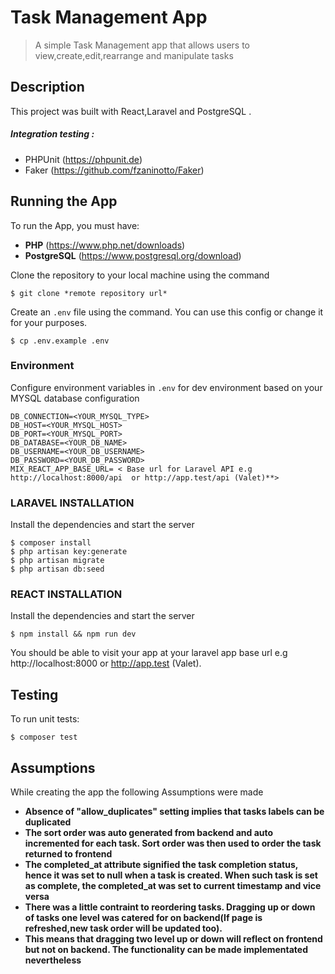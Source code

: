 
# Task Management App 
> A simple Task Management app that allows users to view,create,edit,rearrange and manipulate tasks

## Description
This project was built with React,Laravel and PostgreSQL .

##### Integration testing :
- PHPUnit (https://phpunit.de)
- Faker (https://github.com/fzaninotto/Faker)

## Running the App
To run the App, you must have:
- **PHP** (https://www.php.net/downloads)
- **PostgreSQL** (https://www.postgresql.org/download)

Clone the repository to your local machine using the command
```console
$ git clone *remote repository url*
```

Create an `.env` file using the command. You can use this config or change it for your purposes.

```console
$ cp .env.example .env
```


### Environment
Configure environment variables in `.env` for dev environment based on your MYSQL database configuration

```  
DB_CONNECTION=<YOUR_MYSQL_TYPE>
DB_HOST=<YOUR_MYSQL_HOST>
DB_PORT=<YOUR_MYSQL_PORT>
DB_DATABASE=<YOUR_DB_NAME>
DB_USERNAME=<YOUR_DB_USERNAME>
DB_PASSWORD=<YOUR_DB_PASSWORD>
MIX_REACT_APP_BASE_URL= < Base url for Laravel API e.g  http://localhost:8000/api  or http://app.test/api (Valet)**>
```

### LARAVEL INSTALLATION
Install the dependencies and start the server

```console
$ composer install
$ php artisan key:generate
$ php artisan migrate
$ php artisan db:seed
```

### REACT INSTALLATION



Install the dependencies and start the server

```console
$ npm install && npm run dev
```

You should be able to visit your app at your laravel app base url e.g  http://localhost:8000  or http://app.test (Valet).

## Testing
To run unit tests:
```console
$ composer test
```

## Assumptions
While creating the app the following Assumptions were made
- **Absence of "allow_duplicates" setting implies that tasks labels can be duplicated** 
- **The sort order was auto generated from backend and auto incremented for each task. Sort order was then used to order the task returned to frontend**
- **The completed_at attribute signified the task completion status, hence it was set to null when a task is created. When such
task is set as complete, the completed_at was set to current timestamp and vice versa**
- **There was a little contraint to reordering tasks. Dragging up or down of tasks one level was catered for on backend(If page is refreshed,new task order will be updated too).**
- **This means that dragging two level up or down will reflect on frontend but not on backend. The functionality can be made implementated nevertheless**

